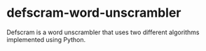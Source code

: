 # defscram-word-unscrambler
 Defscram is a word unscrambler that uses two different algorithms implemented using Python.
